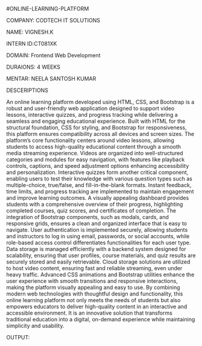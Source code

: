 #ONLINE-LEARNING-PLATFORM

COMPANY: CODTECH IT SOLUTIONS

NAME: VIGNESH.K

INTERN ID:CT081XK

DOMAIN: Frontend Web Development

DURAIONS: 4 WEEKS

MENTAR: NEELA SANTOSH KUMAR

DESCERIPTIONS

 
An online learning platform developed using HTML, CSS, and Bootstrap is a robust and user-friendly web application designed to support video lessons, interactive quizzes, and progress tracking while delivering a seamless and engaging educational experience. Built with HTML for the structural foundation, CSS for styling, and Bootstrap for responsiveness, this platform ensures compatibility across all devices and screen sizes. The platform’s core functionality centers around video lessons, allowing students to access high-quality educational content through a smooth media streaming experience. Videos are organized into well-structured categories and modules for easy navigation, with features like playback controls, captions, and speed adjustment options enhancing accessibility and personalization. Interactive quizzes form another critical component, enabling users to test their knowledge with various question types such as multiple-choice, true/false, and fill-in-the-blank formats. Instant feedback, time limits, and progress tracking are implemented to maintain engagement and improve learning outcomes. A visually appealing dashboard provides students with a comprehensive overview of their progress, highlighting completed courses, quiz scores, and certificates of completion. The integration of Bootstrap components, such as modals, cards, and responsive grids, ensures a clean and organized interface that is easy to navigate. User authentication is implemented securely, allowing students and instructors to log in using email, passwords, or social accounts, while role-based access control differentiates functionalities for each user type. Data storage is managed efficiently with a backend system designed for scalability, ensuring that user profiles, course materials, and quiz results are securely stored and easily retrievable. Cloud storage solutions are utilized to host video content, ensuring fast and reliable streaming, even under heavy traffic. Advanced CSS animations and Bootstrap utilities enhance the user experience with smooth transitions and responsive interactions, making the platform visually appealing and easy to use. By combining modern web technologies with thoughtful design and functionality, this online learning platform not only meets the needs of students but also empowers educators to deliver high-quality content in an interactive and accessible environment. It is an innovative solution that transforms traditional education into a digital, on-demand experience while maintaining simplicity and usability.

OUTPUT:


